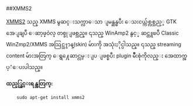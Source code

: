 ##XMMS2

[XMMS2](https://xmms2.org/wiki/Main_Page) သည္ XMMS မွဆင္းသက္လာေသာ ျမန္ဆန္ၿပီး ေသးငယ္က်စ္လစ္သည့္ GTK အေျချပဳ ေဆာ့ဖ္ဝဲလ္ တစ္ခုျဖစ္သည္။ ၎သည္ WinAmp2 နွင့္ ဆင္တူၿပီ  Classic WinZmp2/XMMS အသြင္သ႑ာန္(skin) မ်ားကို အသုံးႏိုင္ပါသည္။ ၎သည္ streaming content မ်ားအတြက္ ေရွ႔ေဆာင္လမ္းျပ ျဖစ္ၿပီး plugin မ်ိဳးစုံကိုလည္း အေထာက္အပ့ံေပးပါသည္။ 

**ထည့္သြင္းရန္အတြက္:**

		sudo apt-get install xmms2
